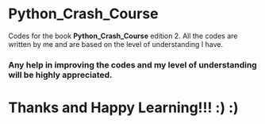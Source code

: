 # Python_Crash_Course

Codes for the book <b>Python_Crash_Course</b> edition 2. All the codes are written by me and are based on the level of understanding I have. 

### Any help in improving the codes and my level of understanding will be highly appreciated. 

# Thanks and Happy Learning!!! :) :) 
